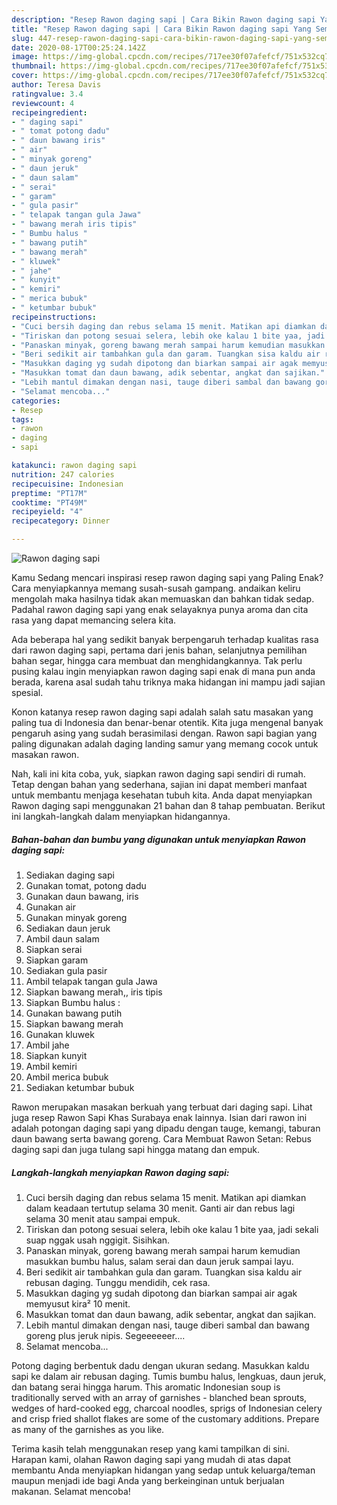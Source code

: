 ```yaml
---
description: "Resep Rawon daging sapi | Cara Bikin Rawon daging sapi Yang Sempurna"
title: "Resep Rawon daging sapi | Cara Bikin Rawon daging sapi Yang Sempurna"
slug: 447-resep-rawon-daging-sapi-cara-bikin-rawon-daging-sapi-yang-sempurna
date: 2020-08-17T00:25:24.142Z
image: https://img-global.cpcdn.com/recipes/717ee30f07afefcf/751x532cq70/rawon-daging-sapi-foto-resep-utama.jpg
thumbnail: https://img-global.cpcdn.com/recipes/717ee30f07afefcf/751x532cq70/rawon-daging-sapi-foto-resep-utama.jpg
cover: https://img-global.cpcdn.com/recipes/717ee30f07afefcf/751x532cq70/rawon-daging-sapi-foto-resep-utama.jpg
author: Teresa Davis
ratingvalue: 3.4
reviewcount: 4
recipeingredient:
- " daging sapi"
- " tomat potong dadu"
- " daun bawang iris"
- " air"
- " minyak goreng"
- " daun jeruk"
- " daun salam"
- " serai"
- " garam"
- " gula pasir"
- " telapak tangan gula Jawa"
- " bawang merah iris tipis"
- " Bumbu halus "
- " bawang putih"
- " bawang merah"
- " kluwek"
- " jahe"
- " kunyit"
- " kemiri"
- " merica bubuk"
- " ketumbar bubuk"
recipeinstructions:
- "Cuci bersih daging dan rebus selama 15 menit. Matikan api diamkan dalam keadaan tertutup selama 30 menit. Ganti air dan rebus lagi selama 30 menit atau sampai empuk."
- "Tiriskan dan potong sesuai selera, lebih oke kalau 1 bite yaa, jadi sekali suap nggak usah nggigit. Sisihkan."
- "Panaskan minyak, goreng bawang merah sampai harum kemudian masukkan bumbu halus, salam serai dan daun jeruk sampai layu."
- "Beri sedikit air tambahkan gula dan garam. Tuangkan sisa kaldu air rebusan daging. Tunggu mendidih, cek rasa."
- "Masukkan daging yg sudah dipotong dan biarkan sampai air agak memyusut kira² 10 menit."
- "Masukkan tomat dan daun bawang, adik sebentar, angkat dan sajikan."
- "Lebih mantul dimakan dengan nasi, tauge diberi sambal dan bawang goreng plus jeruk nipis. Segeeeeeer...."
- "Selamat mencoba..."
categories:
- Resep
tags:
- rawon
- daging
- sapi

katakunci: rawon daging sapi 
nutrition: 247 calories
recipecuisine: Indonesian
preptime: "PT17M"
cooktime: "PT49M"
recipeyield: "4"
recipecategory: Dinner

---
```



![Rawon daging sapi](https://img-global.cpcdn.com/recipes/717ee30f07afefcf/751x532cq70/rawon-daging-sapi-foto-resep-utama.jpg)

Kamu Sedang mencari inspirasi resep rawon daging sapi yang Paling Enak? Cara menyiapkannya memang susah-susah gampang. andaikan keliru mengolah maka hasilnya tidak akan memuaskan dan bahkan tidak sedap. Padahal rawon daging sapi yang enak selayaknya punya aroma dan cita rasa yang dapat memancing selera kita.

Ada beberapa hal yang sedikit banyak berpengaruh terhadap kualitas rasa dari rawon daging sapi, pertama dari jenis bahan, selanjutnya pemilihan bahan segar, hingga cara membuat dan menghidangkannya. Tak perlu pusing kalau ingin menyiapkan rawon daging sapi enak di mana pun anda berada, karena asal sudah tahu triknya maka hidangan ini mampu jadi sajian spesial.

Konon katanya resep rawon daging sapi adalah salah satu masakan yang paling tua di Indonesia dan benar-benar otentik. Kita juga mengenal banyak pengaruh asing yang sudah berasimilasi dengan. Rawon sapi bagian yang paling digunakan adalah daging landing samur yang memang cocok untuk masakan rawon.


Nah, kali ini kita coba, yuk, siapkan rawon daging sapi sendiri di rumah. Tetap dengan bahan yang sederhana, sajian ini dapat memberi manfaat untuk membantu menjaga kesehatan tubuh kita. Anda dapat menyiapkan Rawon daging sapi menggunakan 21 bahan dan 8 tahap pembuatan. Berikut ini langkah-langkah dalam menyiapkan hidangannya.

<!--inarticleads1-->

##### Bahan-bahan dan bumbu yang digunakan untuk menyiapkan Rawon daging sapi:

1. Sediakan  daging sapi
1. Gunakan  tomat, potong dadu
1. Gunakan  daun bawang, iris
1. Gunakan  air
1. Gunakan  minyak goreng
1. Sediakan  daun jeruk
1. Ambil  daun salam
1. Siapkan  serai
1. Siapkan  garam
1. Sediakan  gula pasir
1. Ambil  telapak tangan gula Jawa
1. Siapkan  bawang merah,, iris tipis
1. Siapkan  Bumbu halus :
1. Gunakan  bawang putih
1. Siapkan  bawang merah
1. Gunakan  kluwek
1. Ambil  jahe
1. Siapkan  kunyit
1. Ambil  kemiri
1. Ambil  merica bubuk
1. Sediakan  ketumbar bubuk


Rawon merupakan masakan berkuah yang terbuat dari daging sapi. Lihat juga resep Rawon Sapi Khas Surabaya enak lainnya. Isian dari rawon ini adalah potongan daging sapi yang dipadu dengan tauge, kemangi, taburan daun bawang serta bawang goreng. Cara Membuat Rawon Setan: Rebus daging sapi dan juga tulang sapi hingga matang dan empuk. 

<!--inarticleads2-->

##### Langkah-langkah menyiapkan Rawon daging sapi:

1. Cuci bersih daging dan rebus selama 15 menit. Matikan api diamkan dalam keadaan tertutup selama 30 menit. Ganti air dan rebus lagi selama 30 menit atau sampai empuk.
1. Tiriskan dan potong sesuai selera, lebih oke kalau 1 bite yaa, jadi sekali suap nggak usah nggigit. Sisihkan.
1. Panaskan minyak, goreng bawang merah sampai harum kemudian masukkan bumbu halus, salam serai dan daun jeruk sampai layu.
1. Beri sedikit air tambahkan gula dan garam. Tuangkan sisa kaldu air rebusan daging. Tunggu mendidih, cek rasa.
1. Masukkan daging yg sudah dipotong dan biarkan sampai air agak memyusut kira² 10 menit.
1. Masukkan tomat dan daun bawang, adik sebentar, angkat dan sajikan.
1. Lebih mantul dimakan dengan nasi, tauge diberi sambal dan bawang goreng plus jeruk nipis. Segeeeeeer....
1. Selamat mencoba...


Potong daging berbentuk dadu dengan ukuran sedang. Masukkan kaldu sapi ke dalam air rebusan daging. Tumis bumbu halus, lengkuas, daun jeruk, dan batang serai hingga harum. This aromatic Indonesian soup is traditionally served with an array of garnishes - blanched bean sprouts, wedges of hard-cooked egg, charcoal noodles, sprigs of Indonesian celery and crisp fried shallot flakes are some of the customary additions. Prepare as many of the garnishes as you like. 

Terima kasih telah menggunakan resep yang kami tampilkan di sini. Harapan kami, olahan Rawon daging sapi yang mudah di atas dapat membantu Anda menyiapkan hidangan yang sedap untuk keluarga/teman maupun menjadi ide bagi Anda yang berkeinginan untuk berjualan makanan. Selamat mencoba!
